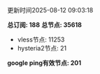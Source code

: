 更新时间2025-08-12 09:03:18

**总订阅: 188**
**总节点: 35618**
- vless节点: 11253
- hysteria2节点: 21

**google ping有效节点: 201**
